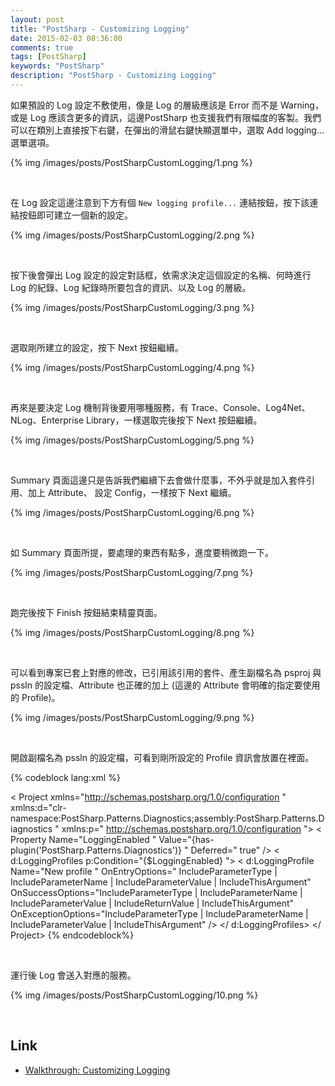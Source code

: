 ```yaml
---
layout: post
title: "PostSharp - Customizing Logging"
date: 2015-02-03 08:36:00
comments: true
tags: [PostSharp]
keywords: "PostSharp"
description: "PostSharp - Customizing Logging"
---
```


如果預設的 Log 設定不敷使用，像是 Log 的層級應該是 Error 而不是 Warning，或是 Log 應該含更多的資訊，這邊PostSharp 也支援我們有限幅度的客製。我們可以在類別上直接按下右鍵，在彈出的滑鼠右鍵快顯選單中，選取 Add logging... 選單選項。  

<!-- More -->

{% img /images/posts/PostSharpCustomLogging/1.png %}

<br/>


在 Log 設定這邊注意到下方有個 `New logging profile...` 連結按鈕，按下該連結按鈕即可建立一個新的設定。  

{% img /images/posts/PostSharpCustomLogging/2.png %}

<br/>


按下後會彈出 Log 設定的設定對話框，依需求決定這個設定的名稱、何時進行 Log 的紀錄、Log 紀錄時所要包含的資訊、以及 Log 的層級。  

{% img /images/posts/PostSharpCustomLogging/3.png %}

<br/>


選取剛所建立的設定，按下 Next 按鈕繼續。  

{% img /images/posts/PostSharpCustomLogging/4.png %}

<br/>


再來是要決定 Log 機制背後要用哪種服務，有 Trace、Console、Log4Net、NLog、Enterprise Library，一樣選取完後按下 Next 按鈕繼續。  

{% img /images/posts/PostSharpCustomLogging/5.png %}

<br/>


Summary 頁面這邊只是告訴我們繼續下去會做什麼事，不外乎就是加入套件引用、加上 Attribute、 設定 Config，一樣按下 Next 繼續。  

{% img /images/posts/PostSharpCustomLogging/6.png %}

<br/>


如 Summary 頁面所提，要處理的東西有點多，進度要稍微跑一下。  

{% img /images/posts/PostSharpCustomLogging/7.png %}

<br/>


跑完後按下 Finish 按鈕結束精靈頁面。  

{% img /images/posts/PostSharpCustomLogging/8.png %}

<br/>


可以看到專案已套上對應的修改，已引用該引用的套件、產生副檔名為 psproj 與 pssln 的設定檔、Attribute 也正確的加上 (這邊的 Attribute 會明確的指定要使用的 Profile)。  

{% img /images/posts/PostSharpCustomLogging/9.png %}

<br/>


開啟副檔名為 pssln 的設定檔，可看到剛所設定的 Profile 資訊會放置在裡面。  

{% codeblock lang:xml %} 
<? xml version="1.0 " encoding=" utf-8"?>
< Project xmlns="http://schemas.postsharp.org/1.0/configuration " xmlns:d="clr-namespace:PostSharp.Patterns.Diagnostics;assembly:PostSharp.Patterns.Diagnostics " xmlns:p=" http://schemas.postsharp.org/1.0/configuration ">
  < Property Name="LoggingEnabled " Value="{has-plugin('PostSharp.Patterns.Diagnostics')} " Deferred=" true" />
  < d:LoggingProfiles p:Condition="{$LoggingEnabled} ">
    < d:LoggingProfile Name="New profile " OnEntryOptions=" IncludeParameterType | IncludeParameterName | IncludeParameterValue | IncludeThisArgument" OnSuccessOptions="IncludeParameterType | IncludeParameterName | IncludeParameterValue | IncludeReturnValue | IncludeThisArgument" OnExceptionOptions="IncludeParameterType | IncludeParameterName | IncludeParameterValue | IncludeThisArgument" />
  </ d:LoggingProfiles>
</ Project>
{% endcodeblock%}

<br/>


運行後 Log 會送入對應的服務。  

{% img /images/posts/PostSharpCustomLogging/10.png %}

<br/>


Link
-----
* [Walkthrough: Customizing Logging](http://doc.postsharp.net/logging-profiles)
